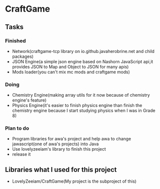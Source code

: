 # CraftGame
## Tasks
### Finished
- Network(craftgame-tcp library on io.github.javaherobrine.net and child packages)
- JSON Engine(a simple json engine based on Nashorn JavaScript api,it provides JSON to Map and Object to JSON for many apis)
- Mods loader(you can't mix mc mods and craftgame mods)

### Doing
- Chemistry Engine(making array utils for it now because of chemistry engine's feature)
- Physics Engine(it's easier to finish physics engine than finish the chemistry engine because I start studying physics when I was in Grade 8) 

### Plan to do
- Program libraries for awa's project and help awa to change jawascript(one of awa's projects) into Java
- Use lovelyzeeiam's library to finish this project
- release it

## Libraries what I used for this project
- LovelyZeeiam/CraftGame(My project is the subproject of this)
